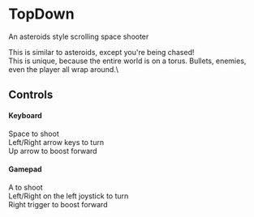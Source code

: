 # TopDown
An asteroids style scrolling space shooter

This is similar to asteroids, except you're being chased!\
This is unique, because the entire world is on a torus. Bullets, enemies, even the player all wrap around.\

## Controls
#### Keyboard
Space to shoot\
Left/Right arrow keys to turn\
Up arrow to boost forward

#### Gamepad
A to shoot\
Left/Right on the left joystick to turn\
Right trigger to boost forward
